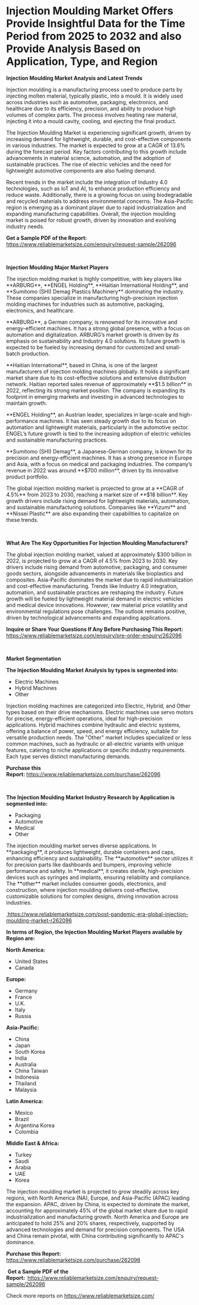 <p><h1>Injection Moulding Market Offers Provide Insightful Data for the Time Period from 2025 to 2032 and also Provide Analysis Based on Application, Type, and Region</h1></p><p><strong>Injection Moulding Market Analysis and Latest Trends</strong></p>
<p><p>Injection moulding is a manufacturing process used to produce parts by injecting molten material, typically plastic, into a mould. It is widely used across industries such as automotive, packaging, electronics, and healthcare due to its efficiency, precision, and ability to produce high volumes of complex parts. The process involves heating raw material, injecting it into a mould cavity, cooling, and ejecting the final product.</p><p>The Injection Moulding Market is experiencing significant growth, driven by increasing demand for lightweight, durable, and cost-effective components in various industries. The market is expected to grow at a CAGR of 13.6% during the forecast period. Key factors contributing to this growth include advancements in material science, automation, and the adoption of sustainable practices. The rise of electric vehicles and the need for lightweight automotive components are also fueling demand.</p><p>Recent trends in the market include the integration of Industry 4.0 technologies, such as IoT and AI, to enhance production efficiency and reduce waste. Additionally, there is a growing focus on using biodegradable and recycled materials to address environmental concerns. The Asia-Pacific region is emerging as a dominant player due to rapid industrialization and expanding manufacturing capabilities. Overall, the injection moulding market is poised for robust growth, driven by innovation and evolving industry needs.</p></p>
<p><strong>Get a Sample PDF of the Report:&nbsp;</strong> <a href="https://www.reliablemarketsize.com/enquiry/request-sample/262096?utm_campaign=2005&utm_medium=2&utm_source=Github&utm_content=ia&utm_term=21012025&utm_id=injection-moulding">https://www.reliablemarketsize.com/enquiry/request-sample/262096</a></p>
<p>&nbsp;</p>
<p><strong>Injection Moulding Major Market Players</strong></p>
<p><p>The injection molding market is highly competitive, with key players like **ARBURG**, **ENGEL Holding**, **Haitian International Holding**, and **Sumitomo (SHI) Demag Plastics Machinery** dominating the industry. These companies specialize in manufacturing high-precision injection molding machines for industries such as automotive, packaging, electronics, and healthcare.</p><p>**ARBURG**, a German company, is renowned for its innovative and energy-efficient machines. It has a strong global presence, with a focus on automation and digitalization. ARBURG’s market growth is driven by its emphasis on sustainability and Industry 4.0 solutions. Its future growth is expected to be fueled by increasing demand for customized and small-batch production.</p><p>**Haitian International**, based in China, is one of the largest manufacturers of injection molding machines globally. It holds a significant market share due to its cost-effective solutions and extensive distribution network. Haitian reported sales revenue of approximately **$1.5 billion** in 2022, reflecting its strong market position. The company is expanding its footprint in emerging markets and investing in advanced technologies to maintain growth.</p><p>**ENGEL Holding**, an Austrian leader, specializes in large-scale and high-performance machines. It has seen steady growth due to its focus on automation and lightweight materials, particularly in the automotive sector. ENGEL’s future growth is tied to the increasing adoption of electric vehicles and sustainable manufacturing practices.</p><p>**Sumitomo (SHI) Demag**, a Japanese-German company, is known for its precision and energy-efficient machines. It has a strong presence in Europe and Asia, with a focus on medical and packaging industries. The company’s revenue in 2022 was around **$700 million**, driven by its innovative product portfolio.</p><p>The global injection molding market is projected to grow at a **CAGR of 4.5%** from 2023 to 2030, reaching a market size of **$18 billion**. Key growth drivers include rising demand for lightweight materials, automation, and sustainable manufacturing solutions. Companies like **Yizumi** and **Nissei Plastic** are also expanding their capabilities to capitalize on these trends.</p></p>
<p>&nbsp;</p>
<p><strong>What Are The Key Opportunities For Injection Moulding Manufacturers?</strong></p>
<p><p>The global injection molding market, valued at approximately $300 billion in 2022, is projected to grow at a CAGR of 4.5% from 2023 to 2030. Key drivers include rising demand from automotive, packaging, and consumer goods sectors, alongside advancements in materials like bioplastics and composites. Asia-Pacific dominates the market due to rapid industrialization and cost-effective manufacturing. Trends like Industry 4.0 integration, automation, and sustainable practices are reshaping the industry. Future growth will be fueled by lightweight material demand in electric vehicles and medical device innovations. However, raw material price volatility and environmental regulations pose challenges. The outlook remains positive, driven by technological advancements and expanding applications.</p></p>
<p><strong>Inquire or Share Your Questions If Any Before Purchasing This Report:</strong> <a href="https://www.reliablemarketsize.com/enquiry/pre-order-enquiry/262096?utm_campaign=2005&utm_medium=2&utm_source=Github&utm_content=ia&utm_term=21012025&utm_id=injection-moulding">https://www.reliablemarketsize.com/enquiry/pre-order-enquiry/262096</a></p>
<p>&nbsp;</p>
<p><strong>Market Segmentation</strong></p>
<p><strong>The Injection Moulding Market Analysis by types is segmented into:</strong></p>
<p><ul><li>Electric Machines</li><li>Hybrid Machines</li><li>Other</li></ul></p>
<p><p>Injection molding machines are categorized into Electric, Hybrid, and Other types based on their drive mechanisms. Electric machines use servo motors for precise, energy-efficient operations, ideal for high-precision applications. Hybrid machines combine hydraulic and electric systems, offering a balance of power, speed, and energy efficiency, suitable for versatile production needs. The "Other" market includes specialized or less common machines, such as hydraulic or all-electric variants with unique features, catering to niche applications or specific industry requirements. Each type serves distinct manufacturing demands.</p></p>
<p><strong>Purchase this Report:&nbsp;</strong><a href="https://www.reliablemarketsize.com/purchase/262096?utm_campaign=2005&utm_medium=2&utm_source=Github&utm_content=ia&utm_term=21012025&utm_id=injection-moulding">https://www.reliablemarketsize.com/purchase/262096</a></p>
<p>&nbsp;</p>
<p><strong>The Injection Moulding Market Industry Research by Application is segmented into:</strong></p>
<p><ul><li>Packaging</li><li>Automotive</li><li>Medical</li><li>Other</li></ul></p>
<p><p>The injection moulding market serves diverse applications. In **packaging**, it produces lightweight, durable containers and caps, enhancing efficiency and sustainability. The **automotive** sector utilizes it for precision parts like dashboards and bumpers, improving vehicle performance and safety. In **medical**, it creates sterile, high-precision devices such as syringes and implants, ensuring reliability and compliance. The **other** market includes consumer goods, electronics, and construction, where injection moulding delivers cost-effective, customizable solutions for complex designs, driving innovation across industries.</p></p>
<p><a href="https://www.reliablemarketsize.com/post-pandemic-era-global-injection-moulding-market-r262096?utm_campaign=2005&utm_medium=2&utm_source=Github&utm_content=ia&utm_term=21012025&utm_id=injection-moulding">&nbsp;https://www.reliablemarketsize.com/post-pandemic-era-global-injection-moulding-market-r262096</a></p>
<p><strong>In terms of Region, the Injection Moulding Market Players available by Region are:</strong></p>
<p>
    <p> <strong> North America: </strong>
        <ul>
            <li>United States</li>
            <li>Canada</li>
        </ul>
        </p> 
    <p> <strong> Europe: </strong>
        <ul>
            <li>Germany</li>
            <li>France</li>
            <li>U.K.</li>
            <li>Italy</li>
            <li>Russia</li>
        </ul>
        </p> 
    <p> <strong> Asia-Pacific: </strong>
        <ul>
            <li>China</li>
            <li>Japan</li>
            <li>South Korea</li>
            <li>India</li>
            <li>Australia</li>
            <li>China Taiwan</li>
            <li>Indonesia</li>
            <li>Thailand</li>
            <li>Malaysia</li>
        </ul>
        </p> 
    <p> <strong> Latin America: </strong>
        <ul>
            <li>Mexico</li>
            <li>Brazil</li>
            <li>Argentina Korea</li>
            <li>Colombia</li>
        </ul>
        </p> 
    <p> <strong> Middle East & Africa: </strong>
        <ul>
            <li>Turkey</li>
            <li>Saudi</li>
            <li>Arabia</li>
            <li>UAE</li>
            <li>Korea</li>
        </ul>
    </p>
    </p>
<p><p>The injection moulding market is projected to grow steadily across key regions, with North America (NA), Europe, and Asia-Pacific (APAC) leading the expansion. APAC, driven by China, is expected to dominate the market, accounting for approximately 45% of the global market share due to rapid industrialization and manufacturing growth. North America and Europe are anticipated to hold 25% and 20% shares, respectively, supported by advanced technologies and demand for precision components. The USA and China remain pivotal, with China contributing significantly to APAC's dominance.</p></p>
<p><strong>Purchase this Report: </strong><a href="https://www.reliablemarketsize.com/purchase/262096?utm_campaign=2005&utm_medium=2&utm_source=Github&utm_content=ia&utm_term=21012025&utm_id=injection-moulding">https://www.reliablemarketsize.com/purchase/262096</a></p>
<p>&nbsp;<strong>Get a Sample PDF of the Report:&nbsp;&nbsp;</strong><a href="https://www.reliablemarketsize.com/enquiry/request-sample/262096?utm_campaign=2005&utm_medium=2&utm_source=Github&utm_content=ia&utm_term=21012025&utm_id=injection-moulding">https://www.reliablemarketsize.com/enquiry/request-sample/262096</a></p>
<p><strong></strong></p>
<p>Check more reports on <a href="https://www.reliablemarketsize.com/?utm_campaign=2005&utm_medium=2&utm_source=Github&utm_content=ia&utm_term=21012025&utm_id=injection-moulding">https://www.reliablemarketsize.com/</a></p>